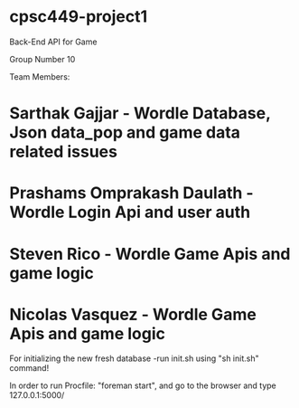 # cpsc449-project1
Back-End API for Game

Group Number 10

Team Members:

# Sarthak Gajjar - Wordle Database, Json data_pop and game data related issues

# Prashams Omprakash Daulath - Wordle Login Api and user auth

# Steven Rico - Wordle Game Apis and game logic

# Nicolas Vasquez - Wordle Game Apis and game logic

For initializing the new fresh database
-run init.sh using "sh init.sh" command!

In order to run Procfile:
"foreman start", and go to the browser and type 127.0.0.1:5000/
